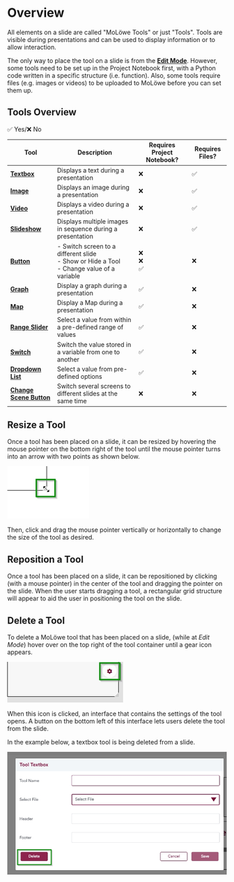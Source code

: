 # Overview

All elements on a slide are called "MoLöwe Tools" or just "Tools". 
Tools are visible during presentations and can be used to display information or to allow interaction.

The only way to place the tool on a slide is from the [**Edit Mode**](docs/edit-mode/05_slides.md#4-editing-slides-edit-mode).
However, some tools need to be set up in the Project Notebook first, with a Python code written in a specific structure (i.e. function).
Also, some tools require files (e.g. images or videos) to be uploaded to MoLöwe before you can set them up.

## **Tools Overview**
✅ Yes/❌ No

| Tool                                         | Description                                                                                       | Requires Project Notebook? | Requires Files?               |
|----------------------------------------------|---------------------------------------------------------------------------------------------------|----------------------------|-------------------------------|
| [**Textbox**](01_textbox.md)                 | Displays a text during a presentation                                                             | ❌                          | ✅                             |
| [**Image**](02_image.md)                     | Displays an image during a presentation                                                           | ❌                          | ✅                             |
| [**Video**](03_video.md)                     | Displays a video during a presentation                                                            | ❌                          | ✅                             |
| [**Slideshow**](04_slideshow.md)             | Displays multiple images in sequence during a presentation                                        | ❌                          | ✅                             |
| [**Button**](05_button.md)                   | - Switch screen to a different slide<br/> - Show or Hide a Tool<br/> - Change value of a variable | ❌ <br/> ❌ <br/> ✅          | ❌                             |
| [**Graph**](06_graph.md)                     | Display a graph during a presentation                                                             | ✅                          | ❌                             |
| [**Map**](07_map.md)                         | Display a Map during a presentation                                                               | ✅                          | ❌                             |
| [**Range Slider**](08_slider.md)             | Select a value from within a pre-defined range of values                                          | ✅                          | ❌                             |
| [**Switch**](09_switch.md)                   | Switch the value stored in a variable from one to another                                         | ✅                          | ❌                             |
| [**Dropdown List**](10_dropdown.md)          | Select a value from pre-defined options                                                           | ✅                          | ❌                             |
| [**Change Scene Button**](11_change-scene.md) | Switch several screens to different slides at the same time                                       | ❌                          | ❌                             |


## **Resize a Tool**
Once a tool has been placed on a slide, it can be resized by hovering the mouse pointer on the bottom right of the tool
until the mouse pointer turns into an arrow with two points as shown below.

![](/img/doc/57_resize_tool.jpg)

Then, click and drag the mouse pointer vertically or horizontally to change the size of the tool as desired.

## **Reposition a Tool**
Once a tool has been placed on a slide, it can be repositioned by clicking (with a mouse pointer) in the center of
the tool and dragging the pointer on the slide. When the user starts dragging a tool, a rectangular grid structure
will appear to aid the user in positioning the tool on the slide.

## **Delete a Tool**
To delete a MoLöwe tool that has been placed on a slide, (while at *Edit Mode*) hover over on the top right of the
tool container until a gear icon appears.

![](/img/doc/39_hover_tool_container.jpg)

When this icon is clicked, an interface that contains the settings of the tool opens.
A button on the bottom left of this interface lets users delete the tool from the slide.

In the example below, a textbox tool is being deleted from a slide.

![](/img/doc/70_delete_tool.jpg)